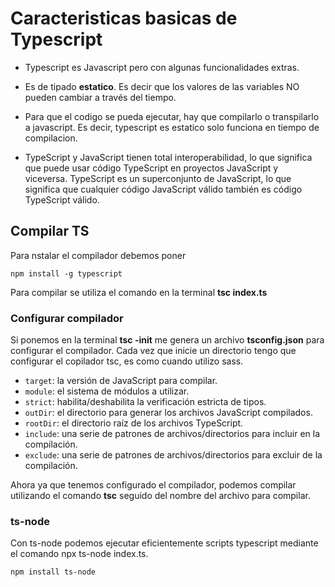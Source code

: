 # Caracteristicas basicas de Typescript

* Typescript es Javascript pero con algunas funcionalidades extras.

* Es de tipado **estatico**. Es decir que los valores de las variables NO pueden cambiar a través del tiempo.

* Para que el codigo se pueda ejecutar, hay que compilarlo o transpilarlo a javascript. Es decir, typescript es estatico solo funciona en tiempo de compilacion.

* TypeScript y JavaScript tienen total interoperabilidad, lo que significa que puede usar código TypeScript en proyectos JavaScript y viceversa. TypeScript es un superconjunto de JavaScript, lo que significa que cualquier código JavaScript válido también es código TypeScript válido.

## Compilar TS

Para nstalar el compilador debemos poner

```npm
npm install -g typescript
```

Para compilar se utiliza el comando en la terminal **tsc index.ts**
### Configurar compilador

Si ponemos en la terminal **tsc -init** me genera un archivo **tsconfig.json** para configurar el compilador. Cada vez que inicie un directorio tengo que configurar el copilador tsc, es como cuando utilizo sass.

- `target`: la versión de JavaScript para compilar.
- `module`: el sistema de módulos a utilizar.
- `strict`: habilita/deshabilita la verificación estricta de tipos.
- `outDir`: el directorio para generar los archivos JavaScript compilados.
- `rootDir`: el directorio raíz de los archivos TypeScript.
- `include`: una serie de patrones de archivos/directorios para incluir en la compilación.
- `exclude`: una serie de patrones de archivos/directorios para excluir de la compilación.

Ahora ya que tenemos configurado el compilador, podemos compilar utilizando el comando **tsc** seguido del nombre del archivo para compilar.

### ts-node

Con ts-node podemos ejecutar eficientemente scripts typescript mediante el comando npx ts-node index.ts.

```npm
npm install ts-node
```

